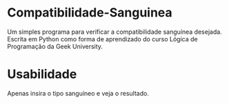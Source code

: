 # Compatibilidade-Sanguinea
Um simples programa para verificar a compatibilidade sanguínea desejada. Escrita em Python como forma de aprendizado do curso Lógica de Programação da Geek University.

# Usabilidade
Apenas insira o tipo sanguíneo e veja o resultado.
